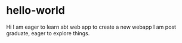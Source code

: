 # hello-world
Hi I am eager to learn abt web app to create a new webapp
I am post graduate, eager to explore things.

